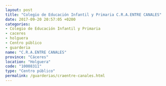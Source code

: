 ```yaml
---
layout: post
title: "Colegio de Educación Infantil y Primaria C.R.A.ENTRE CANALES"
date: 2017-09-20 20:57:05 +0200
categories:
- Colegio de Educación Infantil y Primaria
- caceres
- holguera
- Centro público
- guarderia
name: "C.R.A.ENTRE CANALES"
province: "Cáceres"
location: "Holguera"
code: "10008311"
type: "Centro público"
permalink: /guarderias/craentre-canales.html
---
```

